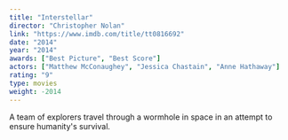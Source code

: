 ```yaml
---
title: "Interstellar"
director: "Christopher Nolan"
link: "https://www.imdb.com/title/tt0816692"
date: "2014"
year: "2014"
awards: ["Best Picture", "Best Score"]
actors: ["Matthew McConaughey", "Jessica Chastain", "Anne Hathaway"]
rating: "9"
type: movies
weight: -2014
---
```

A team of explorers travel through a wormhole in space in an attempt to ensure humanity's survival. 